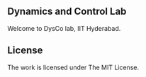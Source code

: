 
## Dynamics and Control Lab

Welcome to DysCo lab, IIT Hyderabad.

## License

The work is licensed under The MIT License.
